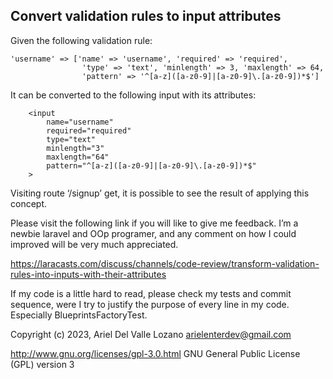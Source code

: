 ## Convert validation rules to input attributes

Given the following validation rule:

```
'username' => ['name' => 'username', 'required' => 'required',
                'type' => 'text', 'minlength' => 3, 'maxlength' => 64,
                'pattern' => '^[a-z]([a-z0-9]|[a-z0-9]\.[a-z0-9])*$']
```

It can be converted to the following input with its attributes:

```
    <input 
        name="username" 
        required="required" 
        type="text" 
        minlength="3" 
        maxlength="64" 
        pattern="^[a-z]([a-z0-9]|[a-z0-9]\.[a-z0-9])*$" 
    >
```

Visiting route ‘/signup’ get, it is possible to see the result of applying this concept.

Please visit the following link if you will like to give me feedback. I’m a newbie laravel and OOp programer, and any comment on how I could improved will be very much appreciated.

https://laracasts.com/discuss/channels/code-review/transform-validation-rules-into-inputs-with-their-attributes

If my code is a little hard to read, please check my tests and commit sequence, were I try to justify the purpose of every line in my code. Especially BlueprintsFactoryTest.

Copyright (c) 2023, Ariel Del Valle Lozano <arielenterdev@gmail.com>

http://www.gnu.org/licenses/gpl-3.0.html GNU General Public License (GPL) version 3